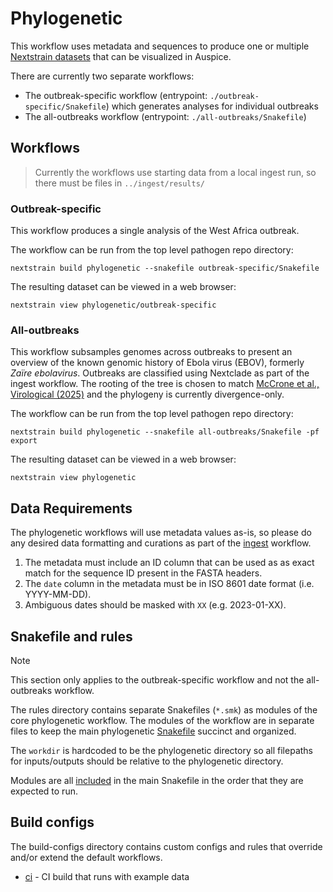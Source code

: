 # Phylogenetic

This workflow uses metadata and sequences to produce one or multiple [Nextstrain datasets][]
that can be visualized in Auspice.

There are currently two separate workflows:
* The outbreak-specific workflow (entrypoint: `./outbreak-specific/Snakefile`) which generates analyses for individual outbreaks
* The all-outbreaks workflow (entrypoint: `./all-outbreaks/Snakefile`)

## Workflows

> Currently the workflows use starting data from a local ingest run, so there must be
> files in `../ingest/results/`

### Outbreak-specific

This workflow produces a single analysis of the West Africa outbreak.

The workflow can be run from the top level pathogen repo directory:
```
nextstrain build phylogenetic --snakefile outbreak-specific/Snakefile
```

The resulting dataset can be viewed in a web browser:
```
nextstrain view phylogenetic/outbreak-specific
```

### All-outbreaks

This workflow subsamples genomes across outbreaks to present an overview of the known genomic history
of Ebola virus (EBOV), formerly _Zaïre ebolavirus_. Outbreaks are classified using Nextclade as part
of the ingest workflow. The rooting of the tree is chosen to match [McCrone et al., Virological (2025)](https://virological.org/t/on-the-rooting-of-the-ebola-virus-phylogeny-and-its-consequences-for-understanding-the-diversity-in-the-reservoir/1005)
and the phylogeny is currently divergence-only.

The workflow can be run from the top level pathogen repo directory:
```
nextstrain build phylogenetic --snakefile all-outbreaks/Snakefile -pf export
```

The resulting dataset can be viewed in a web browser:
```
nextstrain view phylogenetic
```

## Data Requirements

The phylogenetic workflows will use metadata values as-is, so please do any
desired data formatting and curations as part of the [ingest](../ingest/) workflow.

1. The metadata must include an ID column that can be used as as exact match for
   the sequence ID present in the FASTA headers.
2. The `date` column in the metadata must be in ISO 8601 date format (i.e. YYYY-MM-DD).
3. Ambiguous dates should be masked with `XX` (e.g. 2023-01-XX).

## Snakefile and rules

> [!NOTE]
> This section only applies to the outbreak-specific workflow and not the all-outbreaks workflow.

The rules directory contains separate Snakefiles (`*.smk`) as modules of the core phylogenetic workflow.
The modules of the workflow are in separate files to keep the main phylogenetic [Snakefile](Snakefile) succinct and organized.

The `workdir` is hardcoded to be the phylogenetic directory so all filepaths for
inputs/outputs should be relative to the phylogenetic directory.

Modules are all [included](https://snakemake.readthedocs.io/en/stable/snakefiles/modularization.html#includes)
in the main Snakefile in the order that they are expected to run.

## Build configs

The build-configs directory contains custom configs and rules that override and/or
extend the default workflows.

- [ci](build-configs/ci/) - CI build that runs with example data

[Nextstrain datasets]: https://docs.nextstrain.org/en/latest/reference/glossary.html#term-dataset
